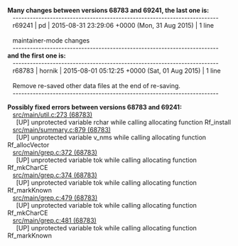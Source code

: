 __Many changes between versions 68783 and 69241, the last one is:__  
&nbsp;&nbsp;  ------------------------------------------------------------------------  
&nbsp;&nbsp;  r69241 | pd | 2015-08-31 23:29:06 +0000 (Mon, 31 Aug 2015) | 1 line  
&nbsp;&nbsp;    
&nbsp;&nbsp;  maintainer-mode changes  
&nbsp;&nbsp;  ------------------------------------------------------------------------  
__and the first one is:__  
&nbsp;&nbsp;  ------------------------------------------------------------------------  
&nbsp;&nbsp;  r68783 | hornik | 2015-08-01 05:12:25 +0000 (Sat, 01 Aug 2015) | 1 line  
&nbsp;&nbsp;    
&nbsp;&nbsp;  Remove re-saved other data files at the end of re-saving.  
&nbsp;&nbsp;  ------------------------------------------------------------------------  
  
__Possibly fixed errors between versions 68783 and 69241:__  
&nbsp;&nbsp;  [src/main/util.c:273 (68783)](https://github.com/wch/r-source/blob/94d2f8a4f59b5bc6ce1ddef671fe195a48e3ba0d/src/main/util.c/#L273)  
&nbsp;&nbsp;&nbsp;&nbsp;    [UP] unprotected variable rchar while calling allocating function Rf_install  
&nbsp;&nbsp;  [src/main/summary.c:879 (68783)](https://github.com/wch/r-source/blob/94d2f8a4f59b5bc6ce1ddef671fe195a48e3ba0d/src/main/summary.c/#L879)  
&nbsp;&nbsp;&nbsp;&nbsp;    [UP] unprotected variable v_nms while calling allocating function Rf_allocVector  
&nbsp;&nbsp;  [src/main/grep.c:372 (68783)](https://github.com/wch/r-source/blob/94d2f8a4f59b5bc6ce1ddef671fe195a48e3ba0d/src/main/grep.c/#L372)  
&nbsp;&nbsp;&nbsp;&nbsp;    [UP] unprotected variable tok while calling allocating function Rf_mkCharCE  
&nbsp;&nbsp;  [src/main/grep.c:374 (68783)](https://github.com/wch/r-source/blob/94d2f8a4f59b5bc6ce1ddef671fe195a48e3ba0d/src/main/grep.c/#L374)  
&nbsp;&nbsp;&nbsp;&nbsp;    [UP] unprotected variable tok while calling allocating function Rf_markKnown  
&nbsp;&nbsp;  [src/main/grep.c:479 (68783)](https://github.com/wch/r-source/blob/94d2f8a4f59b5bc6ce1ddef671fe195a48e3ba0d/src/main/grep.c/#L479)  
&nbsp;&nbsp;&nbsp;&nbsp;    [UP] unprotected variable tok while calling allocating function Rf_mkCharCE  
&nbsp;&nbsp;  [src/main/grep.c:481 (68783)](https://github.com/wch/r-source/blob/94d2f8a4f59b5bc6ce1ddef671fe195a48e3ba0d/src/main/grep.c/#L481)  
&nbsp;&nbsp;&nbsp;&nbsp;    [UP] unprotected variable tok while calling allocating function Rf_markKnown  
  
  
